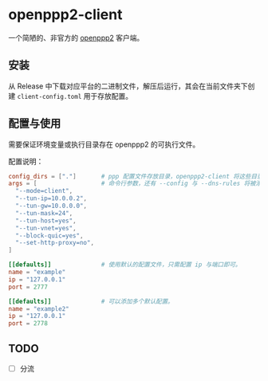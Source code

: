 # openppp2-client

一个简陋的、非官方的 [openppp2](https://github.com/liulilittle/openppp2) 客户端。

## 安装

从 Release 中下载对应平台的二进制文件，解压后运行，其会在当前文件夹下创建 `client-config.toml` 用于存放配置。

## 配置与使用

需要保证环境变量或执行目录存在 openppp2 的可执行文件。

配置说明：

```toml
config_dirs = ["."]       # ppp 配置文件存放目录，openppp2-client 将这些目录下的所有 `.json` 文件视为配置。
args = [                  # 命令行参数，还有 --config 与 --dns-rules 将被添加，此处未写出。
  "--mode=client",
  "--tun-ip=10.0.0.2",
  "--tun-gw=10.0.0.0",
  "--tun-mask=24",
  "--tun-host=yes",
  "--tun-vnet=yes",
  "--block-quic=yes",
  "--set-http-proxy=no",
]

[[defaults]]              # 使用默认的配置文件，只需配置 ip 与端口即可。
name = "example"
ip = "127.0.0.1"
port = 2777

[[defaults]]              # 可以添加多个默认配置。
name = "example2"
ip = "127.0.0.1"
port = 2778
```

## TODO

- [ ] 分流

